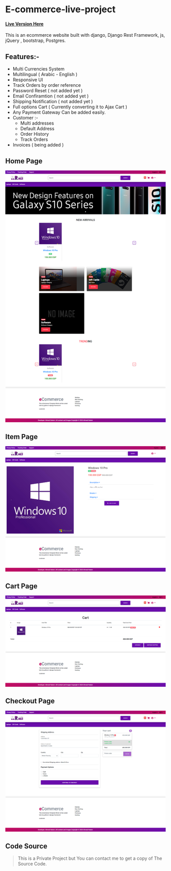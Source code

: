 # E-commerce-live-project
#### [Live Version Here](http://www.elra3i.com)

This is an ecommerce website built with django, Django Rest Framework, js, jQuery , bootstrap, Postgres.
## Features:-
* Multi Currencies System
* Multilingual ( Arabic - English )
* Responsive UI
* Track Orders by order reference
* Password Reset ( not added yet )
* Email Confiramtion ( not added yet )
* Shipping Notification ( not added yet )
* Full options Cart ( Currently converting it to Ajax Cart )
* Any Payment Gateway Can be added easily.
* Customer :-
	* Multi addresses
	* Default Address
	* Order History
	* Track Orders
* Invoices ( being added )

## Home Page
![Alt text](/home.png?raw=true "Home Page")


## Item Page
![Alt text](/product.jpg?raw=true "Item Page")


## Cart Page
![Alt text](/cart.png?raw=true "Cart Page")


## Checkout Page
![Alt text](/checkout.png?raw=true "Checkout Page")


## Code Source
>This is a Private Project but You can contact me to get a copy of The Source Code.